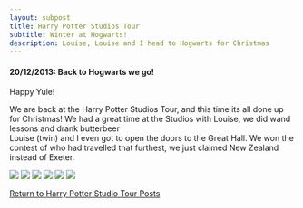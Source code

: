 ```yaml
---
layout: subpost
title: Harry Potter Studios Tour
subtitle: Winter at Hogwarts!
description: Louise, Louise and I head to Hogwarts for Christmas
---
```


<h4>20/12/2013: Back to Hogwarts we go!</h4>

Happy Yule!

We are back at the Harry Potter Studios Tour, and this time its all done up for Christmas! We had a great time at the Studios with Louise, we did wand lessons and drank butterbeer<br>
Louise (twin) and I even got to open the doors to the Great Hall. We won the contest of who had travelled that furthest, we just claimed New Zealand instead of Exeter.

<img src="https://adventuresofthetravellingtwins.com/Photos/2013-12-20-HarryPotterPart2/day11-min.JPG" class="image1"> 
<img src="https://adventuresofthetravellingtwins.com/Photos/2013-12-20-HarryPotterPart2/day12-min.JPG" class="image1">
<img src="https://adventuresofthetravellingtwins.com/Photos/2013-12-20-HarryPotterPart2/day13-min.JPG" class="image1">
<img src="https://adventuresofthetravellingtwins.com/Photos/2013-12-20-HarryPotterPart2/day14-min.JPG" class="image1">
<img src="https://adventuresofthetravellingtwins.com/Photos/2013-12-20-HarryPotterPart2/day15-min.JPG" class="image1">
<img src="https://adventuresofthetravellingtwins.com/Photos/2013-12-20-HarryPotterPart2/day16-min.JPG" class="image1">

<a href="https://adventuresofthetravellingtwins.com/2013/09/07/HarryPotter/">Return to Harry Potter Studio Tour Posts</a>
